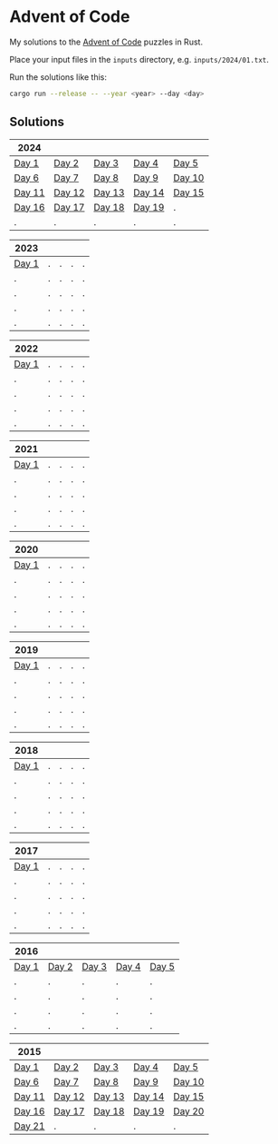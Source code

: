 # Advent of Code

My solutions to the [Advent of Code](https://adventofcode.com/) puzzles in Rust.

Place your input files in the `inputs` directory, e.g. `inputs/2024/01.txt`.

Run the solutions like this:

```sh
cargo run --release -- --year <year> --day <day>
```

## Solutions

| 2024                            |                                 |                                 |                                 |                                 |
| ------------------------------- | ------------------------------- | ------------------------------- | ------------------------------- | ------------------------------- |
| [Day 1](src/year2024/day01.rs)  | [Day 2](src/year2024/day02.rs)  | [Day 3](src/year2024/day03.rs)  | [Day 4](src/year2024/day04.rs)  | [Day 5](src/year2024/day05.rs)  |
| [Day 6](src/year2024/day06.rs)  | [Day 7](src/year2024/day07.rs)  | [Day 8](src/year2024/day08.rs)  | [Day 9](src/year2024/day09.rs)  | [Day 10](src/year2024/day10.rs) |
| [Day 11](src/year2024/day11.rs) | [Day 12](src/year2024/day12.rs) | [Day 13](src/year2024/day13.rs) | [Day 14](src/year2024/day14.rs) | [Day 15](src/year2024/day15.rs) |
| [Day 16](src/year2024/day16.rs) | [Day 17](src/year2024/day17.rs) | [Day 18](src/year2024/day18.rs) | [Day 19](src/year2024/day19.rs) | .                               |
| .                               | .                               | .                               | .                               | .                               |

| 2023                           |     |     |     |     |
| ------------------------------ | --- | --- | --- | --- |
| [Day 1](src/year2023/day01.rs) | .   | .   | .   | .   |
| .                              | .   | .   | .   | .   |
| .                              | .   | .   | .   | .   |
| .                              | .   | .   | .   | .   |
| .                              | .   | .   | .   | .   |

| 2022                           |     |     |     |     |
| ------------------------------ | --- | --- | --- | --- |
| [Day 1](src/year2022/day01.rs) | .   | .   | .   | .   |
| .                              | .   | .   | .   | .   |
| .                              | .   | .   | .   | .   |
| .                              | .   | .   | .   | .   |
| .                              | .   | .   | .   | .   |

| 2021                           |     |     |     |     |
| ------------------------------ | --- | --- | --- | --- |
| [Day 1](src/year2021/day01.rs) | .   | .   | .   | .   |
| .                              | .   | .   | .   | .   |
| .                              | .   | .   | .   | .   |
| .                              | .   | .   | .   | .   |
| .                              | .   | .   | .   | .   |

| 2020                           |     |     |     |     |
| ------------------------------ | --- | --- | --- | --- |
| [Day 1](src/year2020/day01.rs) | .   | .   | .   | .   |
| .                              | .   | .   | .   | .   |
| .                              | .   | .   | .   | .   |
| .                              | .   | .   | .   | .   |
| .                              | .   | .   | .   | .   |

| 2019                           |     |     |     |     |
| ------------------------------ | --- | --- | --- | --- |
| [Day 1](src/year2019/day01.rs) | .   | .   | .   | .   |
| .                              | .   | .   | .   | .   |
| .                              | .   | .   | .   | .   |
| .                              | .   | .   | .   | .   |
| .                              | .   | .   | .   | .   |

| 2018                           |     |     |     |     |
| ------------------------------ | --- | --- | --- | --- |
| [Day 1](src/year2018/day01.rs) | .   | .   | .   | .   |
| .                              | .   | .   | .   | .   |
| .                              | .   | .   | .   | .   |
| .                              | .   | .   | .   | .   |
| .                              | .   | .   | .   | .   |

| 2017                           |     |     |     |     |
| ------------------------------ | --- | --- | --- | --- |
| [Day 1](src/year2017/day01.rs) | .   | .   | .   | .   |
| .                              | .   | .   | .   | .   |
| .                              | .   | .   | .   | .   |
| .                              | .   | .   | .   | .   |
| .                              | .   | .   | .   | .   |

| 2016                           |                                |                                |                                |                                |
| ------------------------------ | ------------------------------ | ------------------------------ | ------------------------------ | ------------------------------ |
| [Day 1](src/year2016/day01.rs) | [Day 2](src/year2016/day02.rs) | [Day 3](src/year2016/day03.rs) | [Day 4](src/year2016/day04.rs) | [Day 5](src/year2016/day05.rs) |
| .                              | .                              | .                              | .                              | .                              |
| .                              | .                              | .                              | .                              | .                              |
| .                              | .                              | .                              | .                              | .                              |
| .                              | .                              | .                              | .                              | .                              |

| 2015                            |                                 |                                 |                                 |                                 |
| ------------------------------- | ------------------------------- | ------------------------------- | ------------------------------- | ------------------------------- |
| [Day 1](src/year2015/day01.rs)  | [Day 2](src/year2015/day02.rs)  | [Day 3](src/year2015/day03.rs)  | [Day 4](src/year2015/day04.rs)  | [Day 5](src/year2015/day05.rs)  |
| [Day 6](src/year2015/day06.rs)  | [Day 7](src/year2015/day07.rs)  | [Day 8](src/year2015/day08.rs)  | [Day 9](src/year2015/day09.rs)  | [Day 10](src/year2015/day10.rs) |
| [Day 11](src/year2015/day11.rs) | [Day 12](src/year2015/day12.rs) | [Day 13](src/year2015/day13.rs) | [Day 14](src/year2015/day14.rs) | [Day 15](src/year2015/day15.rs) |
| [Day 16](src/year2015/day16.rs) | [Day 17](src/year2015/day17.rs) | [Day 18](src/year2015/day18.rs) | [Day 19](src/year2015/day19.rs) | [Day 20](src/year2015/day20.rs) |
| [Day 21](src/year2015/day21.rs) | .                               | .                               | .                               | .                               |
